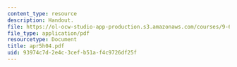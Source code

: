 ```yaml
---
content_type: resource
description: Handout.
file: https://ol-ocw-studio-app-production.s3.amazonaws.com/courses/9-65-cognitive-processes-spring-2004/93974c7d2e4c3cefb51af4c9726df25f_apr5h04.pdf
file_type: application/pdf
resourcetype: Document
title: apr5h04.pdf
uid: 93974c7d-2e4c-3cef-b51a-f4c9726df25f
---
```

